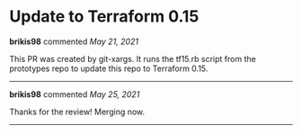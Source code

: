 # Update to Terraform 0.15

**brikis98** commented *May 21, 2021*

This PR was created by git-xargs. It runs the tf15.rb script from the prototypes repo to update this repo to Terraform 0.15.
<br />
***


**brikis98** commented *May 25, 2021*

Thanks for the review! Merging now.
***

